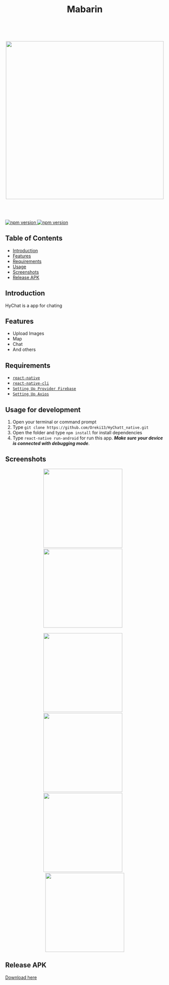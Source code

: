 <h1 align='center'>Mabarin</h1><br/><br /><br />
<p align="center">
  <img src="https://i.imgur.com/3RpjsuW.png" width="500px"/>
</p>
<br/><br /><br />

<a href="#">
  <img src="https://img.shields.io/badge/React%20Native-0.60-blue.svg?style=flat-square" alt="npm version">
</a>
<a href="#">
  <img src="https://img.shields.io/badge/Firebase-7.2.0-yellow.svg?style=flat-square" alt="npm version">
</a>

## Table of Contents

- [Introduction](#introduction)
- [Features](#features)
- [Requirements](#requirements)
- [Usage](#usage-for-development)
- [Screenshots](#screenshots)
- [Release APK](#release-apk)

## Introduction

HyChat is a app for chating

## Features

- Upload Images
- Map
- Chat
- And others

## Requirements

- [`react-native`](https://facebook.github.io/react-native/docs/getting-started)
- [`react-native-cli`](https://facebook.github.io/react-native/docs/getting-started)
- [`Setting Up Provider Firebase`](https://console.firebase.google.com)
- [`Setting Up Axios`](https://github.com/axios/axios)

## Usage for development

1. Open your terminal or command prompt
2. Type `git clone https://github.com/Oreki13/HyChatt_native.git`
3. Open the folder and type `npm install` for install dependencies
4. Type `react-native run-android` for run this app. **_Make sure your device is connected with debugging mode_**.

## Screenshots

  <p align="center">
    <span>
      <img src="https://i.imgur.com/JQC5k1o.png" width="250px" />
      &nbsp;&nbsp;
      <img src="https://i.imgur.com/3fmodEG.png" width="250px" />
      &nbsp;&nbsp;
    </span>
  </p>
<p align="center">
    <span>
      <img src="https://i.imgur.com/Dbm4FH2.png" width="250px" />
      &nbsp;&nbsp;
      <img src="https://i.imgur.com/erPVq0V.png" width="250px" />
      &nbsp;&nbsp;
      <img src="https://i.imgur.com/WysDJvc.png" width="250px" />
      &nbsp;&nbsp;
      <img src="https://i.imgur.com/ytDrfW7.png" width="250px" />
    </span>
  </p>
  
## Release APK
<a href="http://bit.ly/hyChat13">
  Download here
</a>
